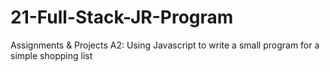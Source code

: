 # 21-Full-Stack-JR-Program
Assignments &amp; Projects 
A2: Using Javascript to write a small program for a simple shopping list

